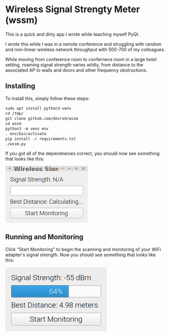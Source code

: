 # Wireless Signal Strengty Meter (wssm)

This is a quick and dirty app I wrote while teaching myself PyQt. 

I wrote this while I was in a remote conference and struggling with random and non-linear wireless network throughput with 500-700 of my colleagues. 

While moving from conference room to confernece room in a large hotel setting, roaming signal strength varies wildly, from distance to the associated AP to walls and doors and other frequency obstructions. 


## Installing
To install this, simply follow these steps: 

```
sudo apt install python3-venv
cd /tmp/
git clone github.com/desrod/wssm
cd wssm
python3 -m venv env
. env/bin/activate
pip install -r requirements.txt
./wssm.py
```

If you got all of the dependnecies correct, you should now see something that looks like this: 

![Starting wssm](wssm_gui.png "wssm Interface")


## Running and Monitoring
Click "Start Monitoring" to begin the scanning and monitoring of your WiFi adapter's signal strength. Now you should see something that looks like this: 

![wssm Monitoring](wssm_gui_live.gif "wssm Live")

